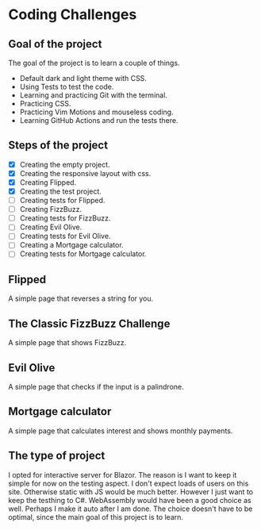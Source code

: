 # Coding Challenges

## Goal of the project

The goal of the project is to learn a couple of things.
- Default dark and light theme with CSS.
- Using Tests to test the code.
- Learning and practicing Git with the terminal.
- Practicing CSS.
- Practicing Vim Motions and mouseless coding.
- Learning GitHub Actions and run the tests there.

## Steps of the project

- [x] Creating the empty project.
- [x] Creating the responsive layout with css.
- [x] Creating Flipped.
- [x] Creating the test project.
- [ ] Creating tests for Flipped.
- [ ] Creating FizzBuzz.
- [ ] Creating tests for FizzBuzz.
- [ ] Creating Evil Olive.
- [ ] Creating tests for Evil Olive.
- [ ] Creating a Mortgage calculator.
- [ ] Creating tests for Mortgage calculator.

## Flipped
A simple page that reverses a string for you.

## The Classic FizzBuzz Challenge
A simple page that shows FizzBuzz.

## Evil Olive
A simple page that checks if the input is a palindrone.

## Mortgage calculator
A simple page that calculates interest and shows monthly payments.

## The type of project
I opted for interactive server for Blazor. The reason is I want to keep it simple for now on the testing aspect.
I don't expect loads of users on this site. Otherwise static with JS would be much better.
However I just want to keep the testhing to C#. WebAssembly would have been a good choice as well.
Perhaps I make it auto after I am done.
The choice doesn't have to be optimal, since the main goal of this project is to learn.